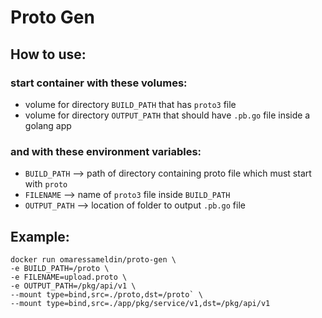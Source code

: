 # Proto Gen
## How to use:
### start container with these volumes:
* volume for directory `BUILD_PATH` that has `proto3` file
* volume for directory `OUTPUT_PATH` that should have `.pb.go` file inside a golang app
### and with these environment variables:
* `BUILD_PATH`  --> path of directory containing proto file which must start with `proto`
* `FILENAME` --> name of `proto3` file inside `BUILD_PATH`
* `OUTPUT_PATH` --> location of folder to output `.pb.go` file

## Example:
```
docker run omaressameldin/proto-gen \
-e BUILD_PATH=/proto \
-e FILENAME=upload.proto \
-e OUTPUT_PATH=/pkg/api/v1 \
--mount type=bind,src=./proto,dst=/proto` \
--mount type=bind,src=./app/pkg/service/v1,dst=/pkg/api/v1
```